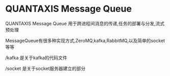 # QUANTAXIS Message Queue

QUANTAXIS Message Queue 用于跨进程间消息的传递,任务的部署与分发,流式预处理

MessageQueue有很多种实现方式,ZeroMQ,kafka,RabbitMQ,以及简单的socket等等


/kafka  是关于kafka的代码文件

/socket 是关于socket服务器建立的部分